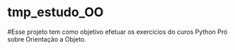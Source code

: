 # tmp_estudo_OO

#Esse projeto tem como objetivo efetuar os exercícios do curos Python Pró sobre Orientação a Objeto.

